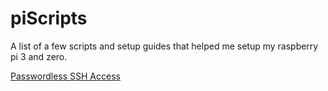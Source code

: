 # piScripts
A list of a few scripts and setup guides that helped me setup my raspberry pi 3 and zero.

[Passwordless SSH Access](https://www.raspberrypi.org/documentation/remote-access/ssh/passwordless.md)
